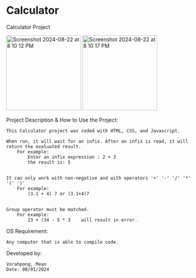 # Calculator
Calculator Project

<img width="200" alt="Screenshot 2024-08-22 at 8 10 12 PM" src="https://github.com/user-attachments/assets/76aa0165-f2ea-43a6-9b95-bb624bfc4680">
<img width="200" alt="Screenshot 2024-08-22 at 8 10 17 PM" src="https://github.com/user-attachments/assets/518e926a-5b7b-4ce5-8266-f424a64fda7b">


Project Description & How to Use the Project:

    This Calculator project was coded with HTML, CSS, and Javascript.

    When run, it will wait for an infix. After an infix is read, it will return the evaluated result.
        For example:
            Enter an infix expression : 2 + 3
            the result is: 5


    It can only work with non-negative and with operators '+' '-' '/' '*' '(' ')'
        For example:
            (3.1 + 4) 7 or (3.1+4)7


    Group operator must be matched.
        For example:
            23 + (34 - 5 * 3    will result in error.



OS Requirement:

    Any computer that is able to compile code.


Developed by:

    Vorahpong, Mean
    Date: 08/01/2024
